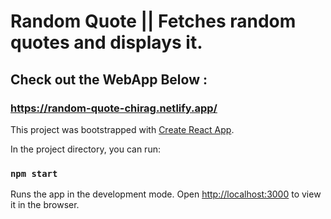 # Random Quote || Fetches random quotes and displays it.

## Check out the WebApp Below :

### https://random-quote-chirag.netlify.app/

This project was bootstrapped with [Create React App](https://github.com/facebook/create-react-app).

In the project directory, you can run:

### `npm start`

Runs the app in the development mode.
Open [http://localhost:3000](http://localhost:3000) to view it in the browser.
